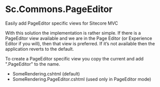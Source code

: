 # Sc.Commons.PageEditor
Easily add PageEditor specific views for Sitecore MVC

With this solution the implementation is rather simple. If there is a PageEditor view available and we are in the Page Editor (or Experience Editor if you will), then that view is preferred. If it’s not available then the application reverts to the default.

To create a PageEditor specific view you copy the current and add ".PageEditor" to the name.
- SomeRendering.cshtml (default)
- SomeRendering.PageEditor.cshtml (used only in PageEditor mode)
